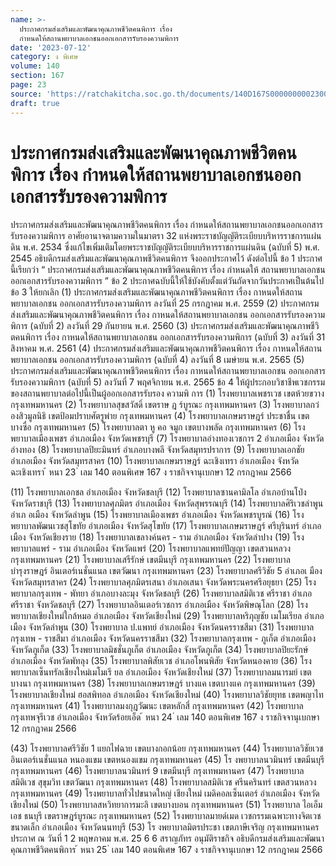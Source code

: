 ```yaml
---
name: >-
  ประกาศกรมส่งเสริมและพัฒนาคุณภาพชีวิตคนพิการ เรื่อง
  กำหนดให้สถานพยาบาลเอกชนออกเอกสารรับรองความพิการ
date: '2023-07-12'
category: ง พิเศษ
volume: 140
section: 167
page: 23
source: 'https://ratchakitcha.soc.go.th/documents/140D167S0000000002300.pdf'
draft: true
---
```


# ประกาศกรมส่งเสริมและพัฒนาคุณภาพชีวิตคนพิการ เรื่อง กำหนดให้สถานพยาบาลเอกชนออกเอกสารรับรองความพิการ

ประกาศกรมส่งเสริมและพัฒนาคุณภาพชีวิตคนพิการ เรื่อง กำหนดให้สถานพยาบาลเอกชนออกเอกสารรับรองความพิการ อาศัยอานาจตามความในมาตรา 32 แห่งพระราชบัญญัติระเบียบบริหารราชการแผ่นดิน พ.ศ. 2534 ซึ่งแก้ไขเพิ่มเติมโดยพระราชบัญญัติระเบียบบริหารราชการแผ่นดิน (ฉบับที่ 5) พ.ศ. 2545 อธิบดีกรมส่งเสริมและพัฒนาคุณภาพชีวิตคนพิการ จึงออกประกาศไว้ ดังต่อไปนี้ ข้อ 1 ประกาศนี้เรียกว่า “ ประกาศกรมส่งเสริมและพัฒนาคุณภาพชีวิตคนพิการ เรื่อง กำหนดให้ สถานพยาบาลเอกชนออกเอกสารรับรองความพิการ ” ข้อ 2 ประกาศฉบับนี้ให้ใช้บังคับตั้งแต่วันถัดจากวันประกาศเป็นต้นไป ข้อ 3 ให้ยกเลิก (1) ประกาศกรมส่งเสริมและพัฒนาคุณภาพชีวิตคนพิการ เรื่อง กาหนดให้สถานพยาบาลเอกชน ออกเอกสารรับรองความพิการ ลงวันที่ 25 กรกฎาคม พ.ศ. 2559 (2) ประกาศกรมส่งเสริมและพัฒนาคุณภาพชีวิตคนพิการ เรื่อง กาหนดให้สถานพยาบาลเอกชน ออกเอกสารรับรองความพิการ (ฉบับที่ 2) ลงวันที่ 29 กันยายน พ.ศ. 2560 (3) ประกาศกรมส่งเสริมและพัฒนาคุณภาพชีวิ ตคนพิการ เรื่อง กาหนดให้สถานพยาบาลเอกชน ออกเอกสารรับรองความพิการ (ฉบับที่ 3) ลงวันที่ 31 สิงหาคม พ.ศ. 2561 (4) ประกาศกรมส่งเสริมและพัฒนาคุณภาพชีวิตคนพิการ เรื่อง กาหนดให้สถานพยาบาลเอกชน ออกเอกสารรับรองความพิการ (ฉบับที่ 4) ลงวันที่ 8 เมษำยน พ.ศ. 2565 (5) ประกาศกรมส่งเสริมและพัฒนาคุณภาพชีวิตคนพิการ เรื่อง กาหนดให้สถานพยาบาลเอกชน ออกเอกสารรับรองความพิการ (ฉบับที่ 5) ลงวันที่ 7 พฤศจิกายน พ.ศ. 2565 ข้อ 4 ให้ผู้ประกอบวิชาชีพเวชกรรมของสถานพยาบาลต่อไปนี้เป็นผู้ออกเอกสารรับรอง ความพิ การ (1) โรงพยาบาลเพชรเวช เขตห้วยขวาง กรุงเทพมหานคร (2) โรงพยาบาลสุขสวัสดิ์ เขตราษ ฎ ร์บูรณะ กรุงเทพมหานคร (3) โรงพยาบาลกว๋องสิวมูลนิธิ เขตป้อมปราบศัตรูพ่าย กรุงเทพมหานคร (4) โรงพยาบาลเกษมราษฎร์ ประชาชื่น เขตบางซื่อ กรุงเทพมหานคร (5) โรงพยาบาลตา หู คอ จมูก เขตบางพลัด กรุงเทพมหานคร (6) โรงพยาบาลเมืองเพชร อำเภอเมือง จังหวัดเพชรบุรี (7) โรงพยาบาลอ่างทองเวชการ 2 อำเภอเมือง จังหวัดอ่างทอง (8) โรงพยาบาลปิยะมินทร์ อำเภอบางพลี จังหวัดสมุทรปราการ (9) โรงพยาบาลเอกชัย อำเภอเมือง จังหวัดสมุทรสาคร (10) โรงพยาบาลเกษมราษฎร์ ฉะเชิงเทรา อำเภอเมือง จังหวัดฉะเชิงเทรา ้ หนา 23 ่ เลม 140 ตอนพิเศษ 167 ง ราชกิจจานุเบกษา 12 กรกฎาคม 2566

(11) โรงพยาบาลเอกชล อำเภอเมือง จังหวัดชลบุรี (12) โรงพยาบาลซานคามิลโล อำเภอบ้านโป่ง จังหวัดราชบุรี (13) โรงพยาบาลศุภมิตร อำเภอเมือง จังหวัดสุพรรณบุรี (14) โรงพยาบาลศิริเวชลำพูน อำเภ อเมือง จังหวัดลำพูน (15) โรงพยาบาลเมืองเพชร อำเภอเมือง จังหวัดเพชรบูรณ์ (16) โรงพยาบาลพัฒนเวชสุโขทัย อำเภอเมือง จังหวัดสุโขทัย (17) โรงพยาบาลเกษมราษฎร์ ศรีบุรินทร์ อำเภอเมือง จังหวัดเชียงราย (18) โรงพยาบาลเขลางค์นคร - ราม อำเภอเมือง จังหวัดลำปาง (19) โรงพยาบาลแพร่ - ราม อำเภอเมือง จังหวัดแพร่ (20) โรงพยาบาลแพทย์ปัญญา เขตสวนหลวง กรุงเทพมหานคร (21) โรงพยาบาลเสรีรักษ์ เขตมีนบุรี กรุงเทพมหานคร (22) โรงพยาบาลบำรุงราษฎร์ อินเตอร์เนชั่นแนล เขตวัฒนา กรุงเทพมหานคร (23) โรงพยาบาลศรีวิชัย 5 อำเภอเ มือง จังหวัดสมุทรสาคร (24) โรงพยาบาลศุภมิตรเสนา อำเภอเสนา จังหวัดพระนครศรีอยุธยา (25) โรงพยาบาลกรุงเทพ - พัทยา อำเภอบางละมุง จังหวัดชลบุรี (26) โรงพยาบาลสมิติเวช ศรีราชา อำเภอศรีราชา จังหวัดชลบุรี (27) โรงพยาบาลอินเตอร์เวชการ อำเภอเมือง จังหวัดพิษณุโลก (28) โรงพยาบาลเชียงใหม่ใกล้หมอ อำเภอเมือง จังหวัดเชียงใหม่ (29) โรงพยาบาลหริภุญชัย เมโมเรียล อำเภอเมือง จังหวัดลำพูน (30) โรงพยาบาล ป.แพทย์ อำเภอเมือง จังหวัดนครราชสีมา (31) โรงพยาบาลกรุงเทพ - ราชสีมา อำเภอเมือง จังหวัดนครราชสีมา (32) โรงพยาบาลกรุงเทพ - ภูเก็ต อำเภอเมือง จังหวัดภูเก็ต (33) โรงพยาบาลมิชชั่นภูเก็ต อำเภอเมือง จังหวัดภูเก็ต (34) โรงพยาบาลปิยะรักษ์ อำเภอเมือง จังหวัดพัทลุง (35) โรงพยาบาลพิสัยเวช อำเภอโพนพิสัย จังหวัดหนองคาย (36) โรงพยาบาลเซ็นทรัลเชียงใหม่เมโมเรี ยล อำเภอเมือง จังหวัดเชียงใหม่ (37) โรงพยาบาลมนารมย์ เขตบางนา กรุงเทพมหานคร (38) โรงพยาบาลเกษมราษฎร์ บางแค เขตบางแค กรุงเทพมหานคร (39) โรงพยาบาลเชียงใหม่ ฮอสพิทอล อำเภอเมือง จังหวัดเชียงใหม่ (40) โรงพยาบาลวิชัยยุทธ เขตพญาไท กรุงเทพมหานคร (41) โรงพยาบาลมงกุฎวัฒนะ เขตหลักสี่ กรุงเทพมหานคร (42) โรงพยาบาลกรุงเทพจุรีเวช อำเภอเมือง จังหวัดร้อยเอ็ด ้ หนา 24 ่ เลม 140 ตอนพิเศษ 167 ง ราชกิจจานุเบกษา 12 กรกฎาคม 2566

(43) โรงพยาบาลศรีวิชัย 1 แยกไฟฉาย เขตบางกอกน้อย กรุงเทพมหานคร (44) โรงพยาบาลวิชัยเวช อินเตอร์เนชั่นแนล หนองแขม เขตหนองแขม กรุงเทพมหานคร (45) โร งพยาบาลนวมินทร์ เขตมีนบุรี กรุงเทพมหานคร (46) โรงพยาบาลนวมินทร์ 9 เขตมีนบุรี กรุงเทพมหานคร (47) โรงพยาบาลสมิติเวช สุขุมวิท เขตวัฒนา กรุงเทพมหานคร (48) โรงพยาบาลสมิติเวช ศรีนครินทร์ เขตสวนหลวง กรุงเทพมหานคร (49) โรงพยาบาลทั่วไปขนาดใหญ่ เชียงใหม่ เมดิคอลเซ็นเตอร์ อำเภอเมือง จังหวัดเชียงใหม่ (50) โรงพยาบาลสหวิทยาการมะลิ เขตบางบอน กรุงเทพมหานคร (51) โรงพยาบาล ไอเอ็มเอช ธนบุรี เขตราษฎร์บูรณะ กรุงเทพมหานคร (52) โรงพยาบาลมายด์เมด เวชกรรมเฉพาะทางจิตเวชขนาดเล็ก อำเภอเมือง จังหวัดนนทบุรี (53) โร งพยาบาลมิตรประชา เขตภาษีเจริญ กรุงเทพมหานคร ประกาศ ณ วันที่ 1 2 พฤษภาคม พ.ศ. 25 6 6 สราญภัทร อนุมัติราชกิจ อธิบดีกรมส่งเสริมและพัฒนาคุณภาพชีวิตคนพิการ ้ หนา 25 ่ เลม 140 ตอนพิเศษ 167 ง ราชกิจจานุเบกษา 12 กรกฎาคม 2566
